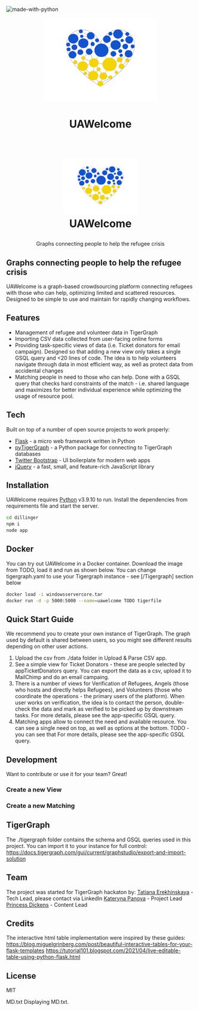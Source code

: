 
![made-with-python](https://img.shields.io/badge/Made%20with-Python3-brightgreen)

<center>
<img src="static/images/heart.png" width="300"/>
    <h1>UAWelcome</h1>
</center>

<br />
<h1>
<p align="center">
  <img src="static/images/heart.png" alt="Logo" width="200">
  <br>UAWelcome
</h1>
  <p align="center">
Graphs connecting people to help the refugee crisis    <br />
    </p>
</p>


## Graphs connecting people to help the refugee crisis

UAWelcome is a graph-based crowdsourcing platform connecting refugees with those who can help, optimizing limited and scattered resources. Designed to be simple to use and maintain for rapidly changing workflows.

## Features
- Management of refugee and volunteer data in TigerGraph
- Importing CSV data collected from user-facing online forms
- Providing task-specific views of data (i.e. Ticket donators for email campaign). Designed so that adding a new view only takes a single GSQL query and <20 lines of code. The idea is to help volunteers navigate through data in most efficient way, as well as protect data from accidental changes
- Matching people in need to those who can help. Done with a GSQL query that checks hard constraints of the match - i.e. shared language and maximizes for better individual experience while optimizing the usage of resource pool.

## Tech

Built on top of a number of open source projects to work properly:

- [Flask] -  a micro web framework written in Python
- [pyTigerGraph] - a Python package for connecting to TigerGraph databases
- [Twitter Bootstrap] - UI boilerplate for modern web apps
- [jQuery] - a fast, small, and feature-rich JavaScript library

## Installation

UAWelcome requires [Python](https://python.org/) v3.9.10 to run.
Install the dependencies from requirements file and start the server.

```sh
cd dillinger
npm i
node app
```

## Docker
You can try out UAWelcome in a Docker container.
Download the image from TODO, load it and run as shown below. You can change tigergraph.yaml to use your Tigergraph instance - see [/Tigergraph] section below 

```sh
docker load -i windowsservercore.tar
docker run -d -p 5000:5000 --name=uawelcome TODO tigerfile
```

## Quick Start Guide

We recommend you to create your own instance of TigerGraph. The graph used by default is shared between users, so you might see different results depending on other user actions.

1. Upload the csv from ./data folder in Upload & Parse CSV app.
2. See a simple view for Ticket Donators - these are people selected by appTicketDonators query. You can export the data as a csv, upload it to MailChimp and do an email campaing.
3. There is a number of views for Verification of Refugees, Angels (those who hosts and directly helps Refugees), and Volunteers (those who coordinate the operations - the primary users of the platform). When user works on verification, the idea is to contact the person, double-check the data and mark as verified to be picked up by downstream tasks. For more details, please see the app-specific GSQL query.
4. Matching apps allow to connect the need and available resource. You can see a single need on top, as well as options at the bottom.  TODO - you can see that 
 For more details, please see the app-specific GSQL query.

## Development

Want to contribute or use it for your team? Great!

### Create a new View

### Create a new Matching

## TigerGraph
The ./tigergraph folder contains the schema and GSQL queries used in this project. 
You can import it to your instance for full control: https://docs.tigergraph.com/gui/current/graphstudio/export-and-import-solution

## Team
The project was started for TigerGraph hackaton by:
[Tatiana Erekhinskaya] - Tech Lead, please contact via LinkedIn
[Kateryna Panova] - Project Lead
[Princess Dickens] - Content Lead

## Credits
The interactive html table implementation were inspired by these guides:
https://blog.miguelgrinberg.com/post/beautiful-interactive-tables-for-your-flask-templates
https://tutorial101.blogspot.com/2021/04/live-editable-table-using-python-flask.html

## License

MIT


[//]: # (These are reference links used in the body of this note and get stripped out when the markdown processor does its job. There is no need to format nicely because it shouldn't be seen. Thanks SO - http://stackoverflow.com/questions/4823468/store-comments-in-markdown-syntax)
   [Flask]: <https://github.com/pallets/flask>
   [pyTigerGraph]: https://github.com/pyTigerGraph/pyTigerGraph
   [Twitter Bootstrap]: <http://twitter.github.com/bootstrap/>
   [jQuery]: <http://jquery.com>
   [Tatiana Erekhinskaya]: <https://www.linkedin.com/in/tatiana-erekhinskaya/>
   [Kateryna Panova]: <https://www.linkedin.com/in/kateryna-panova/>
   [Princess Dickens]: <https://www.linkedin.com/in/princess-dickens/>
MD.txt
Displaying MD.txt.